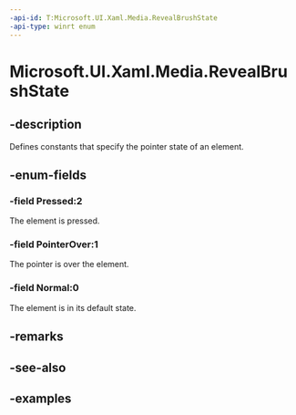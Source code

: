 ```yaml
---
-api-id: T:Microsoft.UI.Xaml.Media.RevealBrushState
-api-type: winrt enum
---
```


<!-- Enumeration syntax.
public enum RevealBrushState : int 
-->

# Microsoft.UI.Xaml.Media.RevealBrushState

## -description

Defines constants that specify the pointer state of an element.

## -enum-fields

### -field Pressed:2

The element is pressed.

### -field PointerOver:1

The pointer is over the element.

### -field Normal:0

The element is in its default state.

## -remarks

## -see-also

## -examples

